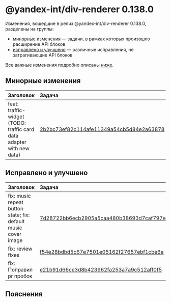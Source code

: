 # @yandex-int/div-renderer 0.138.0

<!-- ЧЕЛОВЕЧЕСКОЕ ВСТУПЛЕНИЕ -->

Изменения, вошедшие в релиз @yandex-int/div-renderer 0.138.0, разделены на группы:

* [минорные изменения](#Минорные-изменения) — задачи, в рамках которых произошло расширение API блоков
* [исправлено и улучшено](#Исправлено-и-улучшено) — различные исправления, не затрагивающие API блоков

Все важные изменения подробно описаны [ниже](#Пояснения).

## Минорные изменения

| Заголовок                                                            | Задача                                     | PR  |
| :------------------------------------------------------------------- | :----------------------------------------- | :-- |
| feat: traffic-widget (TODO: traffic card data adapter with new data) | [2b2bc73ef82c114afe11349a54cb5d84e2a63878] | N/A |

## Исправлено и улучшено

| Заголовок                                                      | Задача                                     | PR  |
| :------------------------------------------------------------- | :----------------------------------------- | :-- |
| fix: music repeat button state; fix: default music cover image | [7d28722bb6ecb2905a5caa480b38693d7caf797e] | N/A |
| fix: review fixes                                              | [f54e28bdbd5c67e7501e05162f27657ebf1cbe6e] | N/A |
| fix: Поправил pr пробок                                        | [e21b91d66ce3d8b423962fa253a7a9c512aff0f5] | N/A |

## Пояснения

[2b2bc73ef82c114afe11349a54cb5d84e2a63878]: https://a.yandex-team.ru/arc_vcs/commit/2b2bc73ef82c114afe11349a54cb5d84e2a63878
[7d28722bb6ecb2905a5caa480b38693d7caf797e]: https://a.yandex-team.ru/arc_vcs/commit/7d28722bb6ecb2905a5caa480b38693d7caf797e
[f54e28bdbd5c67e7501e05162f27657ebf1cbe6e]: https://a.yandex-team.ru/arc_vcs/commit/f54e28bdbd5c67e7501e05162f27657ebf1cbe6e
[e21b91d66ce3d8b423962fa253a7a9c512aff0f5]: https://a.yandex-team.ru/arc_vcs/commit/e21b91d66ce3d8b423962fa253a7a9c512aff0f5
